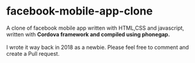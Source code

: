 # facebook-mobile-app-clone
A clone of facebook mobile app written with HTML,CSS and javascript,
written with **Cordova framework and compiled using phonegap.**<br><br>
I wrote it way back in 2018 as a newbie. Please feel free to comment and create a Pull request.
